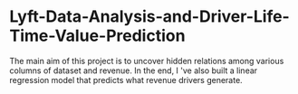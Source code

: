 # Lyft-Data-Analysis-and-Driver-Life-Time-Value-Prediction
The main aim of this project is to uncover hidden relations among various columns of dataset and revenue. 
In the end, I 've also built a linear regression model that predicts what revenue drivers generate.
